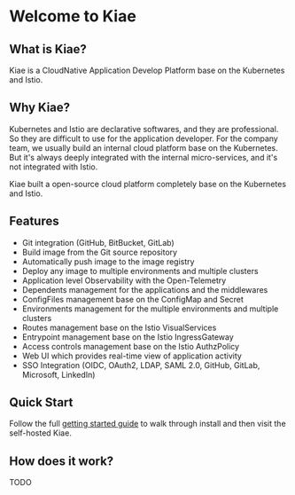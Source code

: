 # Welcome to Kiae

## What is Kiae?

Kiae is a CloudNative Application Develop Platform base on the Kubernetes and Istio.

## Why Kiae?

Kubernetes and Istio are declarative softwares, and they are professional. So they are difficult to use for the application developer. For the company team, we usually build an internal cloud platform base on the Kubernetes. But it's always deeply integrated with the internal micro-services, and it's not integrated with Istio.

Kiae built a open-source cloud platform completely base on the Kubernetes and Istio.

## Features

- Git integration (GitHub, BitBucket, GitLab)
- Build image from the Git source repository
- Automatically push image to the image registry
- Deploy any image to multiple environments and multiple clusters
- Application level Observability with the Open-Telemetry
- Dependents management for the applications and the middlewares
- ConfigFiles management base on the ConfigMap and Secret
- Environments management for the multiple environments and multiple clusters
- Routes management base on the Istio VisualServices
- Entrypoint management base on the Istio IngressGateway
- Access controls management base on the Istio AuthzPolicy
- Web UI which provides real-time view of application activity
- SSO Integration (OIDC, OAuth2, LDAP, SAML 2.0, GitHub, GitLab, Microsoft, LinkedIn)

## Quick Start

Follow the full [getting started guide](/getting-started/) to walk through install and then visit the self-hosted Kiae.

## How does it work?

TODO
